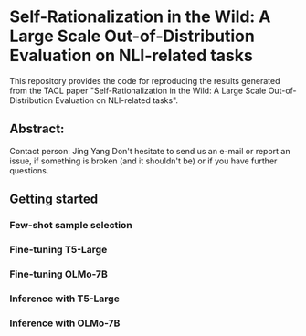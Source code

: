 # Self-Rationalization in the Wild: A Large Scale Out-of-Distribution Evaluation on NLI-related tasks
This repository provides the code for reproducing the results generated from the TACL paper "Self-Rationalization in the Wild: A Large Scale Out-of-Distribution Evaluation on NLI-related tasks".

## Abstract:

Contact person: Jing Yang
Don't hesitate to send us an e-mail or report an issue, if something is broken (and it shouldn't be) or if you have further questions.

## Getting started

### Few-shot sample selection

### Fine-tuning T5-Large

### Fine-tuning OLMo-7B

### Inference with T5-Large

### Inference with OLMo-7B

